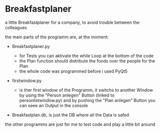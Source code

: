 # Breakfastplaner
a little Breakfastplaner for a company, to avoid trouble between the colleagues

the main parts of the programm are, at the moment:
  - Breakfastplaner.py 
    - for Tests you can aktivate the while Loop at the bottom of the code
    - the Plan function should distribute the foods over the people for the Plan
    - the whole code was programmed before i used PyQt5 
    
  - firstwindow.py
    - is ther first window of the Programm, it switchs to another Window by using the "Person anlegen" Button 
      (linked to personlistwindow.py) and by pushing the "Plan anlegen" Button you can seee an Output in the console 
  - Breakfastplan.db, is just the DB where all the Data is safed
  
  the other programms are just for me to test code and play a little bit around
  
